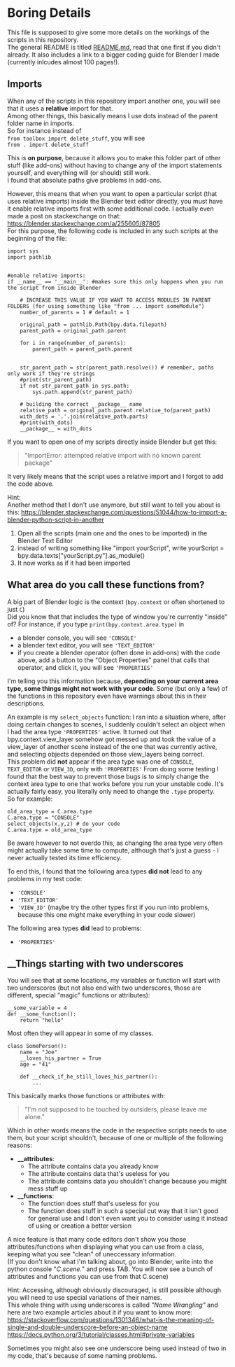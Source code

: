 # Boring Details

This file is supposed to give some more details on the workings of the scripts in this repository.  
The general README is titled [README.md](README.md), read that one first if you didn't already. It also includes a link to a bigger coding guide for Blender I made (currently inlcudes almost 100 pages!).

## Imports
When any of the scripts in this repository import another one, you will see that it uses a **relative** import for that.  
Among other things, this basically means I use dots instead of the parent folder name in imports.  
So for instance instead of  
`from toolbox import delete_stuff`, you will see  
`from . import delete_stuff`  

This is **on purpose**, because it allows you to make this folder part of other stuff (like add-ons) without having to change any of the import statements yourself, and everything will (or should) still work.  
I found that absolute paths give problems in add-ons.

However, this means that when you want to open a particular script (that uses relative imports) inside the Blender text editor directly, you must have it enable relative imports first with some additional code. I actually even made a post on stackexchange on that: https://blender.stackexchange.com/a/255605/87805  
For this purpose, the following code is included in any such scripts at the beginning of the file:

```
import sys
import pathlib


#enable relative imports:
if __name__ == '__main__': #makes sure this only happens when you run the script from inside Blender
    
    # INCREASE THIS VALUE IF YOU WANT TO ACCESS MODULES IN PARENT FOLDERS (for using something like "from ... import someModule") 
    number_of_parents = 1 # default = 1
    
    original_path = pathlib.Path(bpy.data.filepath)
    parent_path = original_path.parent
    
    for i in range(number_of_parents):
        parent_path = parent_path.parent
    
    
    str_parent_path = str(parent_path.resolve()) # remember, paths only work if they're strings
    #print(str_parent_path)    
    if not str_parent_path in sys.path:
        sys.path.append(str_parent_path)

    # building the correct __package__ name
    relative_path = original_path.parent.relative_to(parent_path)
    with_dots = '.'.join(relative_path.parts)
    #print(with_dots)
    __package__ = with_dots
```
If you want to open one of my scripts directly inside Blender but get this:
> "ImportError: attempted relative import with no known parent package"

It very likely means that the script uses a relative import and I forgot to add the code above.

Hint:  
Another method that I don't use anymore, but still want to tell you about is this:
https://blender.stackexchange.com/questions/51044/how-to-import-a-blender-python-script-in-another  

1. Open all the scripts (main one and the ones to be imported) in the Blender Text Editor
2. instead of writing something like "import yourScript", write yourScript = bpy.data.texts["yourScript.py"].as_module()
3. It now works as if it had been imported
  
## What area do you call these functions from?
A big part of Blender logic is the context (`bpy.context` or often shortened to just `C`)    
Did you know that that includes the type of window you're currently "inside" of? For instance, if you type `print(bpy.context.area.type)` in    
- a blender console, you will see `'CONSOLE'`
- a blender text editor, you will see `'TEXT_EDITOR'`
- if you create a blender operator (often done in add-ons) with the code above, add a button to the "Object Properties" panel that calls that operator, and click it, you will see `'PROPERTIES'`     

I'm telling you this information because, **depending on your current area type, some things might not work with your code**. Some (but only a few) of the functions in this repository even have warnings about this in their descriptions.      

An example is my `select_objects` function: I ran into a situation where, after doing certain changes to scenes, I suddenly couldn't select an object when I had the area type `'PROPERTIES'` active. It turned out that bpy.context.view_layer somehow got messed up and took the value of a view_layer of another scene instead of the one that was currently active, and selecting objects depended on those view_layers being correct.    
This problem did **not** appear if the area type was one of `CONSOLE`, `TEXT_EDITOR` or `VIEW_3D`, only with `'PROPERTIES'`
From doing some testing I found that the best way to prevent those bugs is to simply change the context area type to one that works before you run your unstable code. It's actually fairly easy, you literally only need to change the `.type` property.    
So for example:
```
old_area_type = C.area.type
C.area.type = "CONSOLE"
select_objects(x,y,z) # do your code
C.area.type = old_area_type
```

Be aware however to not overdo this, as changing the area type very often might actually take some time to compute, although that's just a guess - I never actually tested its time efficiency.

To end this, I found that the following area types **did not** lead to any problems in my test code:
- `'CONSOLE'`
- `'TEXT_EDITOR'`
- `'VIEW_3D'` (maybe try the other types first if you run into problems, because this one *might* make everything in your code slower)

The following area types **did** lead to problems:
- `'PROPERTIES'`


## __Things starting with two underscores
You will see that at some locations, my variables or function will start with two underscores (but not also end with two underscores, those are different, special "magic" functions or attributes):
```
__some_variable = 4
def __some_function():
    return "hello"
```
Most often they will appear in some of my classes.
```
class SomePerson():
    name = "Joe"
    __loves_his_partner = True
    age = "41"

    def __check_if_he_still_loves_his_partner():
        ...
```

This basically marks those functions or attributes with:
>"I'm not supposed to be touched by outsiders, please leave me alone."

Which in other words means the code in the respective scripts needs to use them, but your script shouldn't, because of one or multiple of the following reasons:
- **__attributes**:
    - The attribute contains data you already know
    - The attribute contains data that's useless for you
    - The attribute contains data you shouldn't change because you might mess stuff up 
- **__functions**:
    - The function does stuff that's useless for you
    - The function does stuff in such a special cut way that it isn't good for general use and I don't even want you to consider using it instead of using or creation a better version

A nice feature is that many code editors don't show you those attributes/functions when displaying what you can use from a class, keeping what you see "clean" of uneccessary information.  
(If you don't know what I'm talking about, go into Blender, write into the python console "*C.scene.*" and press TAB. You will now see a bunch of attributes and functions you can use from that C.scene)

Hint: Accessing, although obviously discouraged, is still possible although you will need to use special variations of their names.  
This whole thing with using underscores is called *"Name Wrangling"* and here are two example articles about it if you want to know more:  
https://stackoverflow.com/questions/1301346/what-is-the-meaning-of-single-and-double-underscore-before-an-object-name  
https://docs.python.org/3/tutorial/classes.html#private-variables

Sometimes you might also see one underscore being used instead of two in my code, that's because of some naming problems.